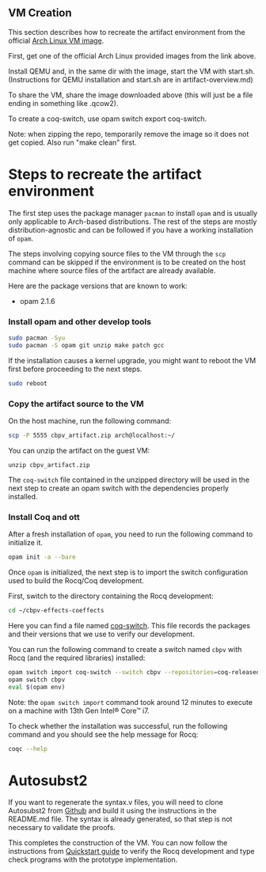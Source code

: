## VM Creation

This section describes how to recreate the artifact environment from
the official [Arch Linux VM image](https://gitlab.archlinux.org/archlinux/arch-boxes/).

First, get one of the official Arch Linux provided images from the link above.

Install QEMU and, in the same dir with the image, start the VM with start.sh.
(Instructions for QEMU installation and start.sh are in artifact-overview.md)

To share the VM, share the image downloaded above (this will just be a file ending in something like .qcow2).

To create a coq-switch, use opam switch export coq-switch.

Note: when zipping the repo, temporarily remove the image so it does not get copied.
Also run "make clean" first.

# Steps to recreate the artifact environment

The first step uses the package manager `pacman` to install `opam` and is usually only applicable to Arch-based
distributions. The rest of the steps are mostly distribution-agnostic
and can be followed if you have a working installation of `opam`.

The steps involving copying source files to the VM through the
`scp` command can be skipped if the environment is to be created on
the host machine where source files of the artifact are already
available.

Here are the package versions that are known to work:

- opam 2.1.6

### Install opam and other develop tools
```sh
sudo pacman -Syu
sudo pacman -S opam git unzip make patch gcc
```

If the installation causes a kernel upgrade, you might want to reboot
the VM first before proceeding to the next steps.

```sh
sudo reboot
```

### Copy the artifact source to the VM
On the host machine, run the following command:
```sh
scp -P 5555 cbpv_artifact.zip arch@localhost:~/
```

You can unzip the artifact on the guest VM:
```
unzip cbpv_artifact.zip
```

The `coq-switch` file contained in the unzipped directory will be
used in the next step to create an opam switch with the dependencies
properly installed.

### Install Coq and ott
After a fresh installation of `opam`, you need to run the
following command to initialize it.
```sh
opam init -a --bare
```

Once `opam` is initialized, the next step is to import the switch
configuration used to build the Rocq/Coq development.

First, switch to the directory containing the Rocq development:
```sh
cd ~/cbpv-effects-coeffects
```

Here you can find a file named
[coq-switch](coq-switch). This file records the packages and their
versions that we use to verify our development.

You can run the following command to
create a switch named `cbpv` with Rocq (and the required
libraries) installed: 
```sh
opam switch import coq-switch --switch cbpv --repositories=coq-released=https://coq.inria.fr/opam/released,default=https://opam.ocaml.org
opam switch cbpv
eval $(opam env)
```
Note: the `opam switch import` command took around 12 minutes to
execute on a machine with 13th Gen Intel® Core™ i7.

To check whether the installation was successful, run the following
command and you should see the help message for Rocq:
```sh
coqc --help
```
# Autosubst2
If you want to regenerate the syntax.v files, you will need to clone Autosubst2 from [Github](https://github.com/uds-psl/autosubst2/tree/main) and build it using the instructions in the README.md file.
The syntax is already generated, so that step is not necessary to validate the proofs.

This completes the construction of the VM. You can now follow the
instructions from [Quickstart guide](#quickstart-guide) to verify the
Rocq development and type check programs with the prototype implementation.

